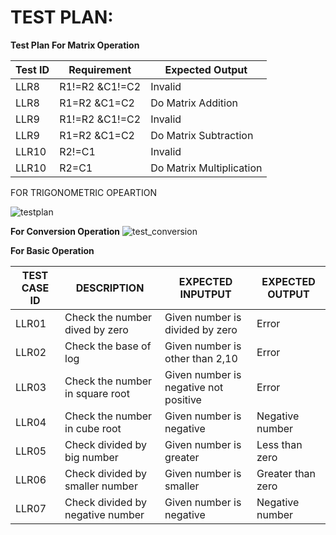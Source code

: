 # TEST PLAN:

**Test Plan For Matrix Operation**

| Test ID | Requirement | Expected Output |
| --- | --- | --- |
| LLR8 | R1!=R2 &amp;C1!=C2 | Invalid |
| LLR8 | R1=R2 &amp;C1=C2 | Do Matrix Addition |
| LLR9 | R1!=R2 &amp;C1!=C2 | Invalid |
| LLR9 | R1=R2 &amp;C1=C2 | Do Matrix Subtraction |
| LLR10 | R2!=C1 | Invalid |
| LLR10 | R2=C1 | Do Matrix Multiplication |

FOR TRIGONOMETRIC OPEARTION


![testplan](https://user-images.githubusercontent.com/78853987/107902543-c0feb080-6f6c-11eb-8d78-83309dc45eec.PNG)

**For Conversion Operation**
![test_conversion](https://user-images.githubusercontent.com/78851073/107909107-85b8ad80-6f7d-11eb-9510-4614e0bb6d80.png)

**For Basic Operation**



| TEST CASE ID | DESCRIPTION | EXPECTED INPUTPUT | EXPECTED OUTPUT |
| --- | --- | --- | --- |
| LLR01 | Check the number dived by zero | Given number is divided by zero | Error |
| LLR02 | Check the base of log | Given number is other than 2,10 | Error |
| LLR03 | Check the number in square root | Given number is negative not positive | Error |
| LLR04 | Check the number in cube root | Given number is negative | Negative number |
| LLR05 | Check divided by big number | Given number is greater | Less than zero |
| LLR06 | Check divided by smaller number | Given number is smaller | Greater than zero |
| LLR07 | Check divided by negative number | Given number is negative | Negative number |


